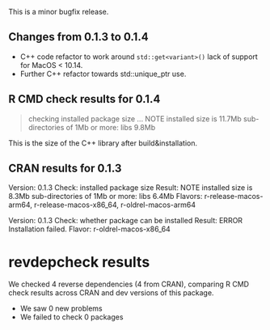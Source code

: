 This is a minor bugfix release.

## Changes from 0.1.3 to 0.1.4

* C++ code refactor to work around `std::get<variant>()` lack of support
  for MacOS < 10.14.
* Further C++ refactor towards std::unique_ptr use.

## R CMD check results for 0.1.4

> checking installed package size ... NOTE
    installed size is 11.7Mb
    sub-directories of 1Mb or more:
      libs   9.8Mb
      
This is the size of the C++ library after build&installation.

## CRAN results for 0.1.3

Version: 0.1.3
Check: installed package size
Result: NOTE
     installed size is 8.3Mb
     sub-directories of 1Mb or more:
     libs 6.4Mb
Flavors: r-release-macos-arm64, r-release-macos-x86_64, r-oldrel-macos-arm64

Version: 0.1.3
Check: whether package can be installed
Result: ERROR
    Installation failed.
Flavor: r-oldrel-macos-x86_64
    
# revdepcheck results

We checked 4 reverse dependencies (4 from CRAN), comparing R CMD check results across CRAN and dev versions of this package.

 * We saw 0 new problems
 * We failed to check 0 packages
